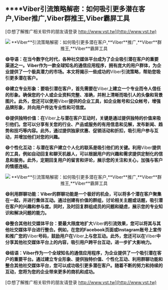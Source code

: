 ## ****Viber**引流策略解密：如何吸引更多潜在客户,**Viber**推广,**Viber**群推王,**Viber**霸屏工具**

[😍想了解推广相关软件的朋友请登录 http://www.vst.tw](http://www.vst.tw)

 <center><img src="https://vst.tw/MP4/tuiguang/png/6.png" alt="**Viber**引流策略解密：如何吸引更多潜在客户,**Viber**推广,**Viber**群推王,**Viber**霸屏工具"></center>

**😄导语：在当今数字化时代，各种社交媒体平台成为了企业吸引潜在客户的重要渠道之一。**Viber**作为一款全球知名的通信应用程序，拥有庞大的用户群体，为企业提供了一个极具潜力的市场。本文将揭示一些成功的**Viber**引流策略，帮助您吸引更多潜在客户。**

**😄建立专业形象：要吸引潜在客户，首先需要在**Viber**上建立一个专业而令人信任的形象。确保您的个人或企业资料完整、准确，并附上清晰而吸引人的头像和背景图片。此外，您还可以使用**Viber**提供的企业工具，如企业账号和公众帐号，增强品牌形象，并向用户传达专业性和可信度。**

**😄提供独特价值：在**Viber**上与潜在客户互动时，关键是通过提供独特的价值来吸引他们。您可以分享有关您的行业、产品或服务的有用信息和见解，发布新闻、趋势和技巧等内容。此外，通过提供独家优惠、促销活动和折扣，吸引用户参与互动，并增加他们对您的兴趣。**

**😄个性化互动：与潜在客户建立个人化的联系是吸引他们的关键。利用**Viber**提供的工具，例如自动回复和聊天机器人，可以根据用户的兴趣和需求提供定制化的信息和服务。此外，定期回复用户的留言和评论，展示您的关注和关心，加强与客户的情感连结。**

 <center><img src="https://vst.tw/MP4/tuiguang/png/8.png" alt="**Viber**引流策略解密：如何吸引更多潜在客户,**Viber**推广,**Viber**群推王,**Viber**霸屏工具"></center>

**😄利用群聊功能：**Viber**的群聊功能是一个极好的机会，可以将多个潜在客户聚集在一起，并进行集体互动。通过创建有价值的群组，讨论相关主题或话题，吸引潜在客户的兴趣和参与度。同时，及时回复群组成员的问题和疑虑，展示您的专业知识和解决问题的能力。**

**😄整合其他社交媒体平台：要最大限度地扩大**Viber**的引流效果，您可以将其与其他社交媒体平台进行整合。例如，在您的Facebook页面或Instagram账号上宣传和推广您的**Viber**号码，鼓励用户在**Viber**上与您互动。此外，您还可以在**Viber**中分享其他社交媒体平台上的内容，吸引用户跨平台互动，进一步扩大影响力。**

**😄结语：**Viber**作为一个全球知名的通信应用程序，为企业提供了一个吸引潜在客户的重要平台。通过建立专业形象、提供独特价值、个性化互动、利用群聊功能和整合其他社交媒体平台，您可以成功吸引更多潜在客户。随着不断的努力和持续的互动，您将为您的企业带来更多的商机和成功。**

[😍想了解推广相关软件的朋友请登录 http://www.vst.tw](http://www.vst.tw)



